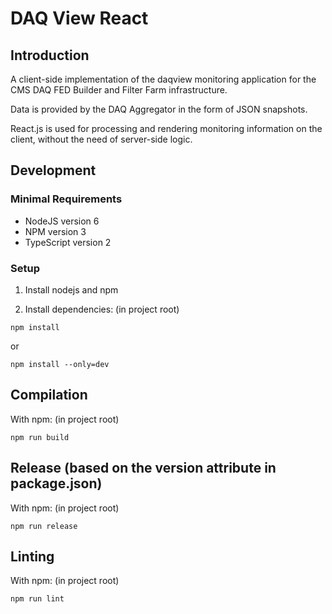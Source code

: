 # DAQ View React

## Introduction

A client-side implementation of the daqview monitoring application for the CMS DAQ FED Builder and Filter Farm infrastructure.

Data is provided by the DAQ Aggregator in the form of JSON snapshots.

React.js is used for processing and rendering monitoring information on the client, without the need of server-side logic.

## Development

### Minimal Requirements

- NodeJS version 6
- NPM version 3
- TypeScript version 2

### Setup

1. Install nodejs and npm

2. Install dependencies: (in project root)
```
npm install
```
or
```
npm install --only=dev
```

## Compilation

With npm: (in project root)
```
npm run build
```

## Release (based on the version attribute in package.json)

With npm: (in project root)
```
npm run release
```

## Linting

With npm: (in project root)
```
npm run lint
```